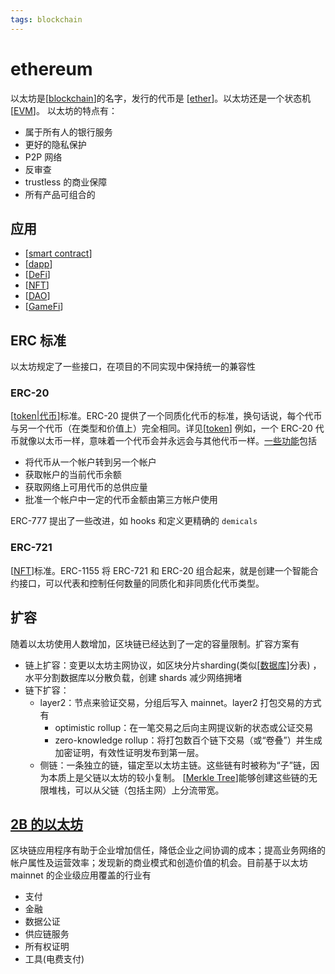 ```yaml
---
tags: blockchain
---
```

# ethereum

以太坊是[[blockchain]]的名字，发行的代币是 [[ether]]。以太坊还是一个状态机[[EVM]]。
以太坊的特点有：

- 属于所有人的银行服务
- 更好的隐私保护
- P2P 网络
- 反审查
- trustless 的商业保障
- 所有产品可组合的

## 应用

- [[smart contract]]
- [[dapp]]
- [[DeFi]]
- [[NFT]]
- [[DAO]]
- [[GameFi]]

## ERC 标准

以太坊规定了一些接口，在项目的不同实现中保持统一的兼容性

### ERC-20

[[token|代币]]标准。ERC-20 提供了一个同质化代币的标准，换句话说，每个代币与另一个代币（在类型和价值上）完全相同。详见[[token]]
例如，一个 ERC-20 代币就像以太币一样，意味着一个代币会并永远会与其他代币一样。[一些功能](https://github.com/OpenZeppelin/openzeppelin-contracts/blob/master/contracts/token/ERC20/IERC20.sol)包括

- 将代币从一个帐户转到另一个帐户
- 获取帐户的当前代币余额
- 获取网络上可用代币的总供应量
- 批准一个帐户中一定的代币金额由第三方帐户使用

ERC-777 提出了一些改进，如 hooks 和定义更精确的 `demicals`

### ERC-721

[[NFT]]标准。ERC-1155 将 ERC-721 和 ERC-20 组合起来，就是创建一个智能合约接口，可以代表和控制任何数量的同质化和非同质化代币类型。

## 扩容

随着以太坊使用人数增加，区块链已经达到了一定的容量限制。扩容方案有

- 链上扩容：变更以太坊主网协议，如区块分片sharding(类似[[数据库]]分表) ，水平分割数据库以分散负载，创建 shards 减少网络拥堵
- 链下扩容：
  - layer2：节点来验证交易，分组后写入 mainnet。layer2 打包交易的方式有
    - optimistic rollup：在一笔交易之后向主网提议新的状态或公证交易
    - zero-knowledge rollup：将打包数百个链下交易（或“卷叠”）并生成加密证明，有效性证明发布到第一层。
  - 侧链：一条独立的链，锚定至以太坊主链。这些链有时被称为“子”链，因为本质上是父链以太坊的较小复制。 [[Merkle Tree]]能够创建这些链的无限堆栈，可以从父链（包括主网）上分流带宽。

## [2B 的以太坊](https://ethereum.org/zh/enterprise/)

区块链应用程序有助于企业增加信任，降低企业之间协调的成本；提高业务网络的帐户属性及运营效率；发现新的商业模式和创造价值的机会。目前基于以太坊 mainnet 的企业级应用覆盖的行业有

- 支付
- 金融
- 数据公证
- 供应链服务
- 所有权证明
- 工具(电费支付)

[//begin]: # "Autogenerated link references for markdown compatibility"
[blockchain]: blockchain.md "blockchain"
[ether]: concept/ether.md "以太币"
[EVM]: concept/EVM.md "EVM"
[smart contract]: <concept/smart contract.md> "智能合约"
[dapp]: applications/dapp.md "DAPP"
[DeFi]: applications/DeFi.md "DeFi"
[NFT]: applications/NFT.md "NFT"
[DAO]: applications/DAO.md "DAO"
[GameFi]: applications/GameFi.md "GameFi"
[token|代币]: concept/token.md "token"
[token]: concept/token.md "token"
[数据库]: ../database/数据库.md "数据库"
[Merkle Tree]: <concept/Merkle Tree.md> "Merkle Tree"
[//end]: # "Autogenerated link references"
